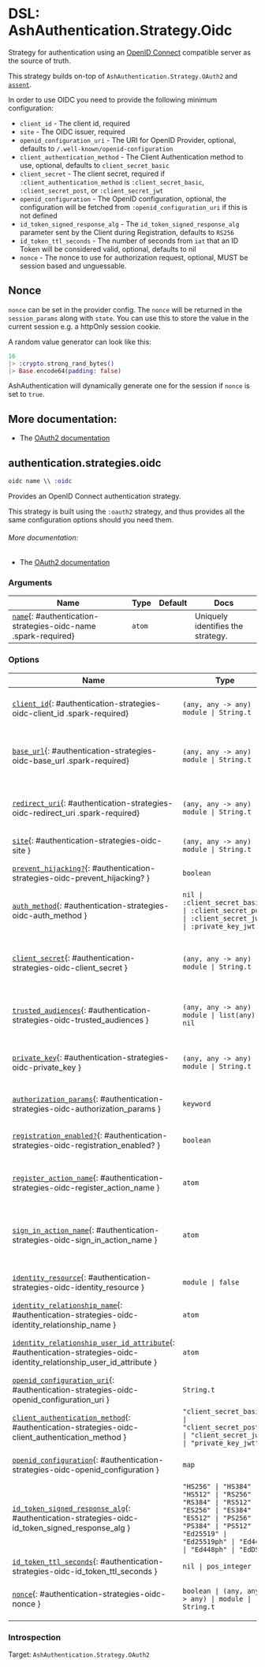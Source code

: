 <!--
This file was generated by Spark. Do not edit it by hand.
-->
# DSL: AshAuthentication.Strategy.Oidc

Strategy for authentication using an [OpenID
Connect](https://openid.net/connect/) compatible server as the source of
truth.

This strategy builds on-top of `AshAuthentication.Strategy.OAuth2` and
[`assent`](https://hex.pm/packages/assent).

In order to use OIDC you need to provide the following minimum configuration:

- `client_id` - The client id, required
- `site` - The OIDC issuer, required
- `openid_configuration_uri` - The URI for OpenID Provider, optional, defaults
  to `/.well-known/openid-configuration`
- `client_authentication_method` - The Client Authentication method to use,
  optional, defaults to `client_secret_basic`
- `client_secret` - The client secret, required if
  `:client_authentication_method` is `:client_secret_basic`,
  `:client_secret_post`, or `:client_secret_jwt`
- `openid_configuration` - The OpenID configuration, optional, the
  configuration will be fetched from `:openid_configuration_uri` if this is
  not defined
- `id_token_signed_response_alg` - The `id_token_signed_response_alg`
  parameter sent by the Client during Registration, defaults to `RS256`
- `id_token_ttl_seconds` - The number of seconds from `iat` that an ID Token
  will be considered valid, optional, defaults to nil
- `nonce` - The nonce to use for authorization request, optional, MUST be
  session based and unguessable.


## Nonce
`nonce` can be set in the provider config. The `nonce` will be returned in the
`session_params` along with `state`. You can use this to store the value in
the current session e.g. a httpOnly session cookie.

A random value generator can look like this:

```elixir
16
|> :crypto.strong_rand_bytes()
|> Base.encode64(padding: false)
```

AshAuthentication will dynamically generate one for the session if `nonce` is
set to `true`.

## More documentation:
- The [OAuth2 documentation](`AshAuthentication.Strategy.OAuth2`)



## authentication.strategies.oidc
```elixir
oidc name \\ :oidc
```


Provides an OpenID Connect authentication strategy.

This strategy is built using the `:oauth2` strategy, and thus provides
all the same configuration options should you need them.

###### More documentation:
- The [OAuth2 documentation](`AshAuthentication.Strategy.OAuth2`)






### Arguments

| Name | Type | Default | Docs |
|------|------|---------|------|
| [`name`](#authentication-strategies-oidc-name){: #authentication-strategies-oidc-name .spark-required} | `atom` |  | Uniquely identifies the strategy. |
### Options

| Name | Type | Default | Docs |
|------|------|---------|------|
| [`client_id`](#authentication-strategies-oidc-client_id){: #authentication-strategies-oidc-client_id .spark-required} | `(any, any -> any) \| module \| String.t` |  | The OAuth2 client ID.  Takes either a module which implements the `AshAuthentication.Secret` behaviour, a 2 arity anonymous function or a string. |
| [`base_url`](#authentication-strategies-oidc-base_url){: #authentication-strategies-oidc-base_url .spark-required} | `(any, any -> any) \| module \| String.t` |  | The base URL of the OAuth2 server - including the leading protocol (ie `https://`).  Takes either a module which implements the `AshAuthentication.Secret` behaviour, a 2 arity anonymous function or a string. |
| [`redirect_uri`](#authentication-strategies-oidc-redirect_uri){: #authentication-strategies-oidc-redirect_uri .spark-required} | `(any, any -> any) \| module \| String.t` |  | The callback URI *base*. Not the whole URI back to the callback endpoint, but the URI to your `AuthPlug`. Takes either a module which implements the `AshAuthentication.Secret` behaviour, a 2 arity anonymous function or a string. |
| [`site`](#authentication-strategies-oidc-site){: #authentication-strategies-oidc-site } | `(any, any -> any) \| module \| String.t` |  | Deprecated: Use `base_url` instead. |
| [`prevent_hijacking?`](#authentication-strategies-oidc-prevent_hijacking?){: #authentication-strategies-oidc-prevent_hijacking? } | `boolean` | `true` | Requires a confirmation add_on to be present if the password strategy is used with the same identity_field. |
| [`auth_method`](#authentication-strategies-oidc-auth_method){: #authentication-strategies-oidc-auth_method } | `nil \| :client_secret_basic \| :client_secret_post \| :client_secret_jwt \| :private_key_jwt` | `:client_secret_post` | The authentication strategy used, optional. If not set, no authentication will be used during the access token request. |
| [`client_secret`](#authentication-strategies-oidc-client_secret){: #authentication-strategies-oidc-client_secret } | `(any, any -> any) \| module \| String.t` |  | The OAuth2 client secret. Required if :auth_method is `:client_secret_basic`, `:client_secret_post` or `:client_secret_jwt`. Takes either a module which implements the `AshAuthentication.Secret` behaviour, a 2 arity anonymous function or a string. |
| [`trusted_audiences`](#authentication-strategies-oidc-trusted_audiences){: #authentication-strategies-oidc-trusted_audiences } | `(any, any -> any) \| module \| list(any) \| nil` |  | A list of audiences which are trusted. Takes either a module which implements the `AshAuthentication.Secret` behaviour, a 2 arity anonymous function or a string. |
| [`private_key`](#authentication-strategies-oidc-private_key){: #authentication-strategies-oidc-private_key } | `(any, any -> any) \| module \| String.t` |  | The private key to use if `:auth_method` is `:private_key_jwt`. Takes either a module which implements the `AshAuthentication.Secret` behaviour, a 2 arity anonymous function or a string. |
| [`authorization_params`](#authentication-strategies-oidc-authorization_params){: #authentication-strategies-oidc-authorization_params } | `keyword` | `[]` | Any additional parameters to encode in the request phase. eg: `authorization_params scope: "openid profile email"` |
| [`registration_enabled?`](#authentication-strategies-oidc-registration_enabled?){: #authentication-strategies-oidc-registration_enabled? } | `boolean` | `true` | If enabled, new users will be able to register for your site when authenticating and not already present. If not, only existing users will be able to authenticate. |
| [`register_action_name`](#authentication-strategies-oidc-register_action_name){: #authentication-strategies-oidc-register_action_name } | `atom` |  | The name of the action to use to register a user, if `registration_enabled?` is `true`. Defaults to `register_with_<name>` See the "Registration and Sign-in" section of the strategy docs for more. |
| [`sign_in_action_name`](#authentication-strategies-oidc-sign_in_action_name){: #authentication-strategies-oidc-sign_in_action_name } | `atom` |  | The name of the action to use to sign in an existing user, if `sign_in_enabled?` is `true`. Defaults to `sign_in_with_<strategy>`, which is generated for you by default. See the "Registration and Sign-in" section of the strategy docs for more information. |
| [`identity_resource`](#authentication-strategies-oidc-identity_resource){: #authentication-strategies-oidc-identity_resource } | `module \| false` | `false` | The resource used to store user identities, or `false` to disable. See the User Identities section of the strategy docs for more. |
| [`identity_relationship_name`](#authentication-strategies-oidc-identity_relationship_name){: #authentication-strategies-oidc-identity_relationship_name } | `atom` | `:identities` | Name of the relationship to the provider identities resource |
| [`identity_relationship_user_id_attribute`](#authentication-strategies-oidc-identity_relationship_user_id_attribute){: #authentication-strategies-oidc-identity_relationship_user_id_attribute } | `atom` | `:user_id` | The name of the destination (user_id) attribute on your provider identity resource. Only necessary if you've changed the `user_id_attribute_name` option of the provider identity. |
| [`openid_configuration_uri`](#authentication-strategies-oidc-openid_configuration_uri){: #authentication-strategies-oidc-openid_configuration_uri } | `String.t` | `"/.well-known/openid-configuration"` | The URI for the OpenID provider |
| [`client_authentication_method`](#authentication-strategies-oidc-client_authentication_method){: #authentication-strategies-oidc-client_authentication_method } | `"client_secret_basic" \| "client_secret_post" \| "client_secret_jwt" \| "private_key_jwt"` | `"client_secret_basic"` | The client authentication method to use. |
| [`openid_configuration`](#authentication-strategies-oidc-openid_configuration){: #authentication-strategies-oidc-openid_configuration } | `map` | `%{}` | The OpenID configuration.  If not set, the configuration will be retrieved from `openid_configuration_uri`. |
| [`id_token_signed_response_alg`](#authentication-strategies-oidc-id_token_signed_response_alg){: #authentication-strategies-oidc-id_token_signed_response_alg } | `"HS256" \| "HS384" \| "HS512" \| "RS256" \| "RS384" \| "RS512" \| "ES256" \| "ES384" \| "ES512" \| "PS256" \| "PS384" \| "PS512" \| "Ed25519" \| "Ed25519ph" \| "Ed448" \| "Ed448ph" \| "EdDSA"` | `"RS256"` | The `id_token_signed_response_alg` parameter sent by the Client during Registration. |
| [`id_token_ttl_seconds`](#authentication-strategies-oidc-id_token_ttl_seconds){: #authentication-strategies-oidc-id_token_ttl_seconds } | `nil \| pos_integer` |  | The number of seconds from `iat` that an ID Token will be considered valid. |
| [`nonce`](#authentication-strategies-oidc-nonce){: #authentication-strategies-oidc-nonce } | `boolean \| (any, any -> any) \| module \| String.t` | `true` | A function for generating the session nonce, `true` to automatically generate it with `AshAuthetnication.Strategy.Oidc.NonceGenerator`, or `false` to disable. |





### Introspection

Target: `AshAuthentication.Strategy.OAuth2`



<style type="text/css">.spark-required::after { content: "*"; color: red !important; }</style>
